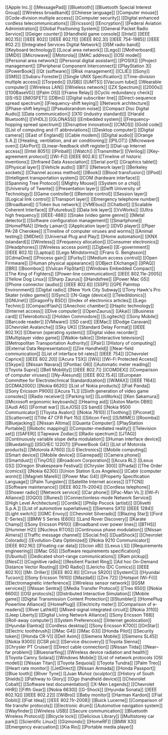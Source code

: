 [[Apple Inc.]]
[[MessagePad]]
[[Bluetooth]]
[[Bluetooth Special Interest Group]]
[[Wireless broadband]]
[[Chinese language]]
[[Computer mouse]]
[[Code-division multiple access]]
[[Computer security]]
[[Digital enhanced cordless telecommunications]]
[[Ericsson]]
[[Encryption]]
[[Federal Aviation Administration]]
[[Global Positioning System]]
[[General Packet Radio Service]]
[[Geiger counter]]
[[Handheld game console]]
[[Intel]]
[[IEEE 802.15]]
[[IEEE 802]]
[[IEEE 802.11]]
[[IEEE 802.3]]
[[IEEE 754-1985]]
[[IEEE 802.2]]
[[Integrated Services Digital Network]]
[[ISM radio band]]
[[Keyboard technology]]
[[Local area network]]
[[Lego]]
[[Motherboard]]
[[MIDI]]
[[Microwave]]
[[Motorola]]
[[MAC address]]
[[OSI model]]
[[Personal area network]]
[[Personal digital assistant]]
[[POSIX]]
[[Project management]]
[[Peripheral Component Interconnect]]
[[PlayStation 3]]
[[PowerBook]]
[[Qt (software)]]
[[Risk management]]
[[CLIÉ]]
[[Sony]]
[[SMS]]
[[Subaru Forester]]
[[Single UNIX Specification]]
[[Time-division multiple access]]
[[Torpedo]]
[[USB]]
[[UMTS]]
[[Vacuum tube]]
[[Wearable computer]]
[[Wireless LAN]]
[[Wireless network]]
[[ZX Spectrum]]
[[2000s]]
[[100BaseVG]]
[[Palm OS]]
[[Frame Relay]]
[[Cyclic redundancy check]]
[[IS-IS]]
[[MOSFET]]
[[DBm]]
[[Digital subscriber line]]
[[Direct-sequence spread spectrum]]
[[Frequency-shift keying]]
[[Network architecture]]
[[Phase-shift keying]]
[[Pseudorandom noise]]
[[Compact Disc Digital Audio]]
[[Data communication]]
[[X10 (industry standard)]]
[[Harald Bluetooth]]
[[VHDL]]
[[GLONASS]]
[[Embedded system]]
[[Frequency-hopping spread spectrum]]
[[Disruptive innovation]]
[[CMOS]]
[[Gold code]]
[[List of computing and IT abbreviations]]
[[Desktop computer]]
[[Digital camera]]
[[East of England]]
[[Cable modem]]
[[Digital audio]]
[[Orange S.A.]]
[[Heating, ventilation, and air conditioning]]
[[PILOT]]
[[Microwave oven]]
[[AirPort]]
[[Linear-feedback shift register]]
[[Dial-up Internet access]]
[[Intel 8051]]
[[Pinball]]
[[Watch]]
[[Transmitter]]
[[Verilog]]
[[Key-agreement protocol]]
[[Wi-Fi]]
[[IEEE 802.8]]
[[Timeline of historic inventions]]
[[Infrared Data Association]]
[[Serial port]]
[[Graphics tablet]]
[[Physical layer]]
[[Vehicle audio]]
[[BT]]
[[Network layer]]
[[Berkeley sockets]]
[[Channel access method]]
[[IBook]]
[[Blood transfusion]]
[[IPod]]
[[Intelligent transportation system]]
[[COM (hardware interface)]]
[[Spanning Tree Protocol]]
[[Mighty Mouse]]
[[System on a chip]]
[[University of Twente]]
[[Presentation layer]]
[[Delft University of Technology]]
[[Game controller]]
[[Remote control]]
[[Session layer]]
[[Logical link control]]
[[Transport layer]]
[[Emergency telephone number]]
[[Broadband]]
[[Token bus network]]
[[VMEbus]]
[[Chatbot]]
[[Scalable Coherent Interface]]
[[Futurebus]]
[[Data link layer]]
[[VxWorks]]
[[Ultra high frequency]]
[[IEEE-488]]
[[Snake (video game genre)]]
[[Metal detector]]
[[Software configuration management]]
[[Smartphone]]
[[HomePNA]]
[[Hedy Lamarr]]
[[Application layer]]
[[DVD player]]
[[Piper PA-28 Cherokee]]
[[Timeline of computer viruses and worms]]
[[Animal testing]]
[[MIDlet]]
[[Universal Plug and Play]]
[[Home automation]]
[[KNX (standard)]]
[[Wireless]]
[[Frequency allocation]]
[[Consumer electronics]]
[[Headphones]]
[[Wireless access point]]
[[Zigbee]]
[[E-government]]
[[IEEE 802.1]]
[[Laptop]]
[[Lego Mindstorms]]
[[Frans G. Bengtsson]]
[[CdmaOne]]
[[Process gain]]
[[Furby]]
[[Medium access control]]
[[Open Firmware]]
[[Human physical appearance]]
[[OBject EXchange]]
[[IPAQ]]
[[BR]]
[[Boombox]]
[[Vulcan FlipStart]]
[[Windows Embedded Compact]]
[[The King of Fighters]]
[[Power-line communication]]
[[IEEE 802.11e-2005]]
[[Yellow Dog Linux]]
[[Sharp Zaurus]]
[[Handsfree]]
[[Power Mac G5]]
[[Phone connector (audio)]]
[[IEEE 802.6]]
[[SSP]]
[[GPE Palmtop Environment]]
[[Digital radio]]
[[New York City Subway]]
[[Tony Hawk's Pro Skater (video game)]]
[[ISync]]
[[N-Gage (device)]]
[[Teledildonics]]
[[GNUnet]]
[[DragonFly BSD]]
[[Index of electronics articles]]
[[Lego Technic]]
[[CompactFlash]]
[[Anechoic chamber]]
[[Haptic technology]]
[[Internet access]]
[[Dive computer]]
[[OpenZaurus]]
[[Akai]]
[[Business card]]
[[Telerobotics]]
[[Holden Commodore]]
[[Logitech]]
[[Sony Mobile]]
[[Barcode reader]]
[[VMware]]
[[SD card]]
[[EMac]]
[[Dodge Caravan]]
[[Chevrolet Avalanche]]
[[Sky UK]]
[[Standard Delay Format]]
[[IEEE 802.1X]]
[[Oberon (operating system)]]
[[Digital video recorder]]
[[Multiplayer video game]]
[[Walkie-talkie]]
[[Interactive television]]
[[Metropolitan Transportation Authority]]
[[Pair]]
[[History of computing]]
[[External Data Representation]]
[[Zire Handheld]]
[[Near-field communication]]
[[List of interface bit rates]]
[[IEEE 754]]
[[Chevrolet Caprice]]
[[IEEE 802.20]]
[[Acura TSX]]
[[Wii]]
[[Wi-Fi Protected Access]]
[[Skype]]
[[Nissan Navara]]
[[Pontiac G6]]
[[Automatic meter reading]]
[[Toyota Supra]]
[[Bell Mobility]]
[[IEEE 802.7]]
[[COMDEX]]
[[Comparison of computer viruses]]
[[Ny-Ålesund]]
[[IEEE 802.15.4]]
[[European Committee for Electrotechnical Standardization]]
[[WiMAX]]
[[IEEE 1164]]
[[CDMA2000]]
[[Nokia 6620]]
[[List of Nokia products]]
[[Fiat Panda]]
[[Sony Ericsson P900]]
[[Acura TL]]
[[Sixth generation of video game consoles]]
[[Radio receiver]]
[[Parking lot]]
[[LonWorks]]
[[Ken Sakamura]]
[[Microsoft ergonomic keyboards]]
[[Hearing aid]]
[[Aston Martin DB9]]
[[Audi A6]]
[[Format war]]
[[LeJOS]]
[[S band]]
[[Nokia 9500 Communicator]]
[[Toyota Avalon]]
[[Nokia 7610]]
[[Toothing]]
[[Piconet]]
[[Scatternet]]
[[Title 47 CFR Part 15]]
[[Silicon Fen]]
[[S/MIME]]
[[Roomba]]
[[Bluejacking]]
[[Nissan Altima]]
[[Quanta Computer]]
[[PlayStation Portable]]
[[Robotic mapping]]
[[Computer-mediated reality]]
[[Television set]]
[[SAFER]]
[[Tapwave Zodiac]]
[[Radio spectrum]]
[[JTAG]]
[[Continuously variable slope delta modulation]]
[[Human interface device]]
[[Bluedating]]
[[ISO/IEC 12207]]
[[PowerBook G4]]
[[List of Motorola products]]
[[Motorola A760]]
[[LG Electronics]]
[[Mobile computing]]
[[Smart device]]
[[Mobile device]]
[[Gamepad]]
[[Camera phone]]
[[Smartdust]]
[[TinyOS]]
[[Broadcom Corporation]]
[[Acura RL]]
[[Lexus GS]]
[[Oregon Shakespeare Festival]]
[[Chrysler 300]]
[[Prada]]
[[The Order (comics)]]
[[Nokia 6230]]
[[Union Station (Los Angeles)]]
[[Cabir (computer worm)]]
[[Magneti Marelli]]
[[Power Mac G4]]
[[Property Specification Language]]
[[Palm Tungsten]]
[[Satellite Internet access]]
[[TTCN]]
[[Software maintenance]]
[[IEEE 802.11i-2004]]
[[Cordless telephone]]
[[Shower radio]]
[[Network service]]
[[Car phone]]
[[Pac-Man Vs.]]
[[Wi-Fi Alliance]]
[[OQO]]
[[Runes]]
[[Connectionless-mode Network Service]]
[[High Level Architecture]]
[[Contiki]]
[[Philip Pocock (artist)]]
[[Olivetti S.p.A.]]
[[List of automotive superlatives]]
[[Siemens SX1]]
[[IEEE 1284]]
[[Light switch]]
[[GMC Envoy]]
[[Chevrolet Silverado]]
[[Blazing Star]]
[[Ford E-Series]]
[[BMW 5 Series (E60)]]
[[Land Rover Discovery]]
[[Karate Champ]]
[[Sony Ericsson P910]]
[[Broadband over power lines]]
[[BTHS]]
[[Hummer H2]]
[[Nucleus RTOS]]
[[Continuous phase modulation]]
[[Nissan Almera]]
[[Traffic message channel]]
[[Social.fm]]
[[DualShock]]
[[Chevrolet Colorado]]
[[Evolution-Data Optimized]]
[[Nokia 9210 Communicator]]
[[IEEE 802.16]]
[[Floating car data]]
[[Scion xB]]
[[Lexus LS]]
[[Requirements engineering]]
[[IMac G5]]
[[Software requirements specification]]
[[Ubuntu]]
[[Dedicated short-range communications]]
[[Ram pickup]]
[[NesC]]
[[Cognitive radio]]
[[Resilient Packet Ring]]
[[Ad hoc On-Demand Distance Vector Routing]]
[[HD Radio]]
[[Jericho (DC Comics)]]
[[IEEE 802.10]]
[[Mr. Driller]]
[[IEEE 802.9]]
[[Cirrus SR20]]
[[SystemC]]
[[Hyundai Tucson]]
[[Sony Ericsson T610]]
[[Mazda6]]
[[Zire 72]]
[[Hotspot (Wi-Fi)]]
[[Electromagnetic interference]]
[[Wireless sensor network]]
[[GSM services]]
[[Nissan Sentra]]
[[Media Transfer Protocol]]
[[Treo 650]]
[[Nokia 6600]]
[[OSI protocols]]
[[Distributed Interactive Simulation]]
[[Mobile game]]
[[Digital Transmission Content Protection]]
[[IStumbler]]
[[HomePlug Powerline Alliance]]
[[HomePlug]]
[[Electricity meter]]
[[Comparison of e-readers]]
[[River Lathkill]]
[[Mixed-signal integrated circuit]]
[[Nokia 3110]]
[[Jeep Liberty]]
[[Digital Living Network Alliance]]
[[Sony Ericsson T68]]
[[Roll-away computer]]
[[System Preferences]]
[[Internet geolocation]]
[[Hyundai Elantra]]
[[Cordless desktop]]
[[Sony Ericsson K700]]
[[OnStar]]
[[Electric toothbrush]]
[[IMac G4]]
[[IMac G3]]
[[Honda Pilot]]
[[Security token]]
[[Honda CR-V]]
[[Dell Axim]]
[[Siemens Mobile]]
[[Siemens SL45]]
[[Nokia 9300]]
[[CSR plc]]
[[Service discovery]]
[[Toyota Sienna]]
[[Chrysler PT Cruiser]]
[[Direct cable connection]]
[[Nissan Tiida]]
[[Near–far problem]]
[[Bluesnarfing]]
[[Wireless device radiation and health]]
[[Toyota Camry Solara]]
[[Windows Mobile]]
[[List of network protocols (OSI model)]]
[[Nissan Titan]]
[[Toyota Sequoia]]
[[Toyota Tundra]]
[[Palm Treo]]
[[Heart rate monitor]]
[[JetDirect]]
[[Nissan Armada]]
[[Honda Passport]]
[[Blue tooth]]
[[River Tyne]]
[[Juan Muñoz (sculptor)]]
[[History of South Shields]]
[[Pathway to Glory]]
[[Ogo (handheld device)]]
[[Chevrolet Cobalt]]
[[Software test documentation]]
[[X-Men Legends]]
[[Chevrolet HHR]]
[[Fifth Gear]]
[[Nokia 6630]]
[[G-Shock]]
[[Hyundai Sonata]]
[[IEEE 802.1Q]]
[[IEEE 802.22]]
[[WiBro]]
[[Baby monitor]]
[[Harman Kardon]]
[[Fiat Doblò]]
[[Fiat Idea]]
[[IEEE 802.11r-2008]]
[[Buick Lucerne]]
[[Comparison of file transfer protocols]]
[[Electronic drum]]
[[Automotive navigation system]]
[[Wayfinder]]
[[Wireless USB]]
[[Secure communication]]
[[Bluetooth Wireless Protocol]]
[[Bicycle lock]]
[[Delicious Library]]
[[Multistorey car park]]
[[Scientific Linux]]
[[Gizmondo]]
[[HomeRF]]
[[BMW X3]]
[[Emergency evacuation]]
[[Kia Rio]]
[[Portable media player]]
